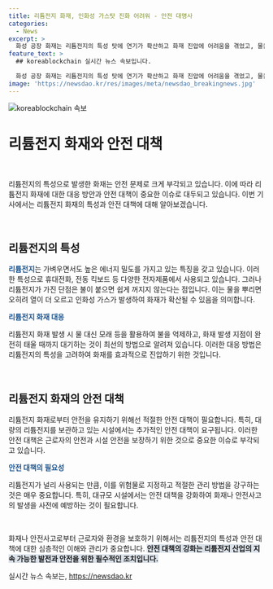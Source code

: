 ```yaml
---
title: 리튬전지 화재, 인화성 가스탓 진화 어려워 - 안전 대명사
categories:
  - News
excerpt: >
  화성 공장 화재는 리튬전지의 특성 탓에 연기가 확산하고 화재 진압에 어려움을 겪었고, 물을 뿌리면 오히려 열이 더 오르고 인화성 가스가 나오는 등 진화가 어려웠습니다. 공장 내 다량의 배터리가 보관돼 있어 구조 대원들의 초기 현장 진입이 어려웠으며, 리튬전지의 위험성에 대한 관리 방안이 필요하다는 전문가들의 지적이 나왔습니다. #리튬 #화재 #위험성
feature_text: >
  ## koreablockchain 실시간 뉴스 속보입니다.

  화성 공장 화재는 리튬전지의 특성 탓에 연기가 확산하고 화재 진압에 어려움을 겪었고, 물을 뿌리면 오히려 열이 더 오르고 인화성 가스가 나오는 등 진화가 어려웠습니다. 공장 내 다량의 배터리가 보관돼 있어 구조 대원들의 초기 현장 진입이 어려웠으며, 리튬전지의 위험성에 대한 관리 방안이 필요하다는 전문가들의 지적이 나왔습니다. #리튬 #화재 #위험성
image: 'https://newsdao.kr/res/images/meta/newsdao_breakingnews.jpg'
---
```


<p><img src="https://newsdao.kr/res/images/meta/newsdao_breakingnews.jpg" alt="koreablockchain 속보" /></p>

<h1>리튬전지 화재와 안전 대책</h1>

<p data-ke-size="size16">&nbsp;</p>

<p>리튬전지의 특성으로 발생한 화재는 안전 문제로 크게 부각되고 있습니다. 이에 따라 리튬전지 화재에 대한 대응 방안과 안전 대책이 중요한 이슈로 대두되고 있습니다. 이번 기사에서는 리튬전지 화재의 특성과 안전 대책에 대해 알아보겠습니다.</p>

<p data-ke-size="size16">&nbsp;</p>

<h2 data-ke-size="size26">리튬전지의 특성</h2>

<p><b><span style="color: #1a5490;">리튬전지</span></b>는 가벼우면서도 높은 에너지 밀도를 가지고 있는 특징을 갖고 있습니다. 이러한 특성으로 휴대전화, 전동 킥보드 등 다양한 전자제품에서 사용되고 있습니다. 그러나 리튬전지가 가진 단점은 불이 붙으면 쉽게 꺼지지 않는다는 점입니다. 이는 물을 뿌리면 오히려 열이 더 오르고 인화성 가스가 발생하여 화재가 확산될 수 있음을 의미합니다.</p>

<p data-ke-size="size16"><b><span style="color: #1a5490;">리튬전지 화재 대응</span></b></p>

<p>리튬전지 화재 발생 시 물 대신 모래 등을 활용하여 불을 억제하고, 화재 발생 지점이 완전히 태울 때까지 대기하는 것이 최선의 방법으로 알려져 있습니다. 이러한 대응 방법은 리튬전지의 특성을 고려하여 화재를 효과적으로 진압하기 위한 것입니다.</p>

<p data-ke-size="size16">&nbsp;</p>

<h2 data-ke-size="size26">리튬전지 화재의 안전 대책</h2>

<p>리튬전지 화재로부터 안전을 유지하기 위해선 적절한 안전 대책이 필요합니다. 특히, 대량의 리튬전지를 보관하고 있는 시설에서는 추가적인 안전 대책이 요구됩니다. 이러한 안전 대책은 근로자의 안전과 시설 안전을 보장하기 위한 것으로 중요한 이슈로 부각되고 있습니다.</p>

<p data-ke-size="size16"><b><span style="color: #1a5490;">안전 대책의 필요성</span></b></p>

<p>리튬전지가 널리 사용되는 만큼, 이를 위험물로 지정하고 적절한 관리 방법을 강구하는 것은 매우 중요합니다. 특히, 대규모 시설에서는 안전 대책을 강화하여 화재나 안전사고의 발생을 사전에 예방하는 것이 필요합니다.</p>

<p data-ke-size="size16">&nbsp;</p>

<p>화재나 안전사고로부터 근로자와 환경을 보호하기 위해서는 리튬전지의 특성과 안전 대책에 대한 심층적인 이해와 관리가 중요합니다. <b><span style="background-color: #21538527;">안전 대책의 강화는 리튬전지 산업의 지속 가능한 발전과 안전을 위한 필수적인 조치입니다.</span></b></p>
실시간 뉴스 속보는, <a href="https://newsdao.kr" rel="dofollow">https://newsdao.kr</a>


